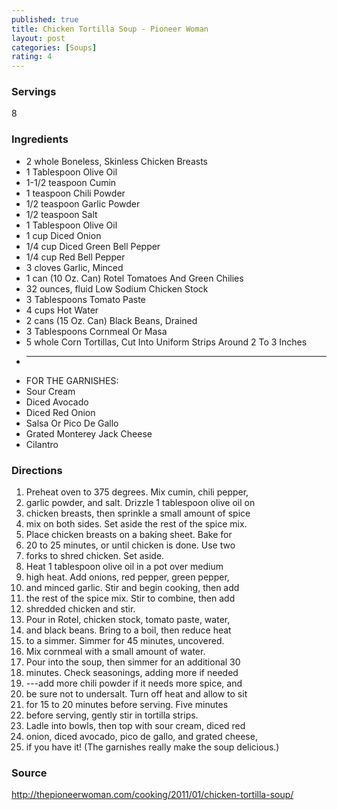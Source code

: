 ```yaml
---
published: true
title: Chicken Tortilla Soup - Pioneer Woman
layout: post
categories: [Soups]
rating: 4
---
```

### Servings
8

### Ingredients
- 2 whole Boneless, Skinless Chicken Breasts
- 1 Tablespoon Olive Oil
- 1-1/2 teaspoon Cumin
- 1 teaspoon Chili Powder
- 1/2 teaspoon Garlic Powder
- 1/2 teaspoon Salt
- 1 Tablespoon Olive Oil
- 1 cup Diced Onion
- 1/4 cup Diced Green Bell Pepper
- 1/4 cup Red Bell Pepper
- 3 cloves Garlic, Minced
- 1 can (10 Oz. Can) Rotel Tomatoes And Green Chilies
- 32 ounces, fluid Low Sodium Chicken Stock
- 3 Tablespoons Tomato Paste
- 4 cups Hot Water
- 2 cans (15 Oz. Can) Black Beans, Drained
- 3 Tablespoons Cornmeal Or Masa
- 5 whole Corn Tortillas, Cut Into Uniform Strips Around 2 To 3 Inches
-  _____
-  FOR THE GARNISHES:
-  Sour Cream
-  Diced Avocado
-  Diced Red Onion
-  Salsa Or Pico De Gallo
-  Grated Monterey Jack Cheese
-  Cilantro

### Directions
1. Preheat oven to 375 degrees. Mix cumin, chili pepper,
2. garlic powder, and salt. Drizzle 1 tablespoon olive oil on
3. chicken breasts, then sprinkle a small amount of spice
4. mix on both sides. Set aside the rest of the spice mix.
5. Place chicken breasts on a baking sheet. Bake for
6. 20 to 25 minutes, or until chicken is done. Use two
7. forks to shred chicken. Set aside.
8. Heat 1 tablespoon olive oil in a pot over medium
9. high heat. Add onions, red pepper, green pepper,
10. and minced garlic. Stir and begin cooking, then add
11. the rest of the spice mix. Stir to combine, then add
12. shredded chicken and stir.
13. Pour in Rotel, chicken stock, tomato paste, water,
14. and black beans. Bring to a boil, then reduce heat
15. to a simmer. Simmer for 45 minutes, uncovered.
16. Mix cornmeal with a small amount of water.
17. Pour into the soup, then simmer for an additional 30
18. minutes. Check seasonings, adding more if needed
19. ---add more chili powder if it needs more spice, and
20. be sure not to undersalt. Turn off heat and allow to sit
21. for 15 to 20 minutes before serving. Five minutes
22. before serving, gently stir in tortilla strips.
23. Ladle into bowls, then top with sour cream, diced red
24. onion, diced avocado, pico de gallo, and grated cheese,
25. if you have it! (The garnishes really make the soup delicious.)

### Source
<a href="http://thepioneerwoman.com/cooking/2011/01/chicken-tortilla-soup/" target="new">http://thepioneerwoman.com/cooking/2011/01/chicken-tortilla-soup/</a>
